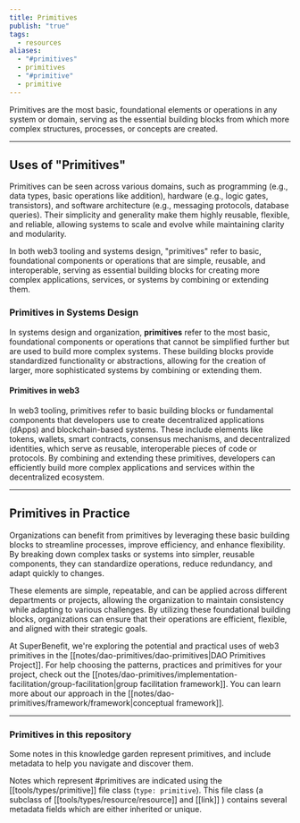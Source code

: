 ```yaml
---
title: Primitives
publish: "true"
tags:
  - resources
aliases:
  - "#primitives"
  - primitives
  - "#primitive"
  - primitive
---
```


Primitives are the most basic, foundational elements or operations in any system or domain, serving as the essential building blocks from which more complex structures, processes, or concepts are created.

---

## Uses of "Primitives"

Primitives can be seen across various domains, such as programming (e.g., data types, basic operations like addition), hardware (e.g., logic gates, transistors), and software architecture (e.g., messaging protocols, database queries). Their simplicity and generality make them highly reusable, flexible, and reliable, allowing systems to scale and evolve while maintaining clarity and modularity.

In both web3 tooling and systems design, "primitives" refer to basic, foundational components or operations that are simple, reusable, and interoperable, serving as essential building blocks for creating more complex applications, services, or systems by combining or extending them.

### Primitives in Systems Design

In systems design and organization, **primitives** refer to the most basic, foundational components or operations that cannot be simplified further but are used to build more complex systems. These building blocks provide standardized functionality or abstractions, allowing for the creation of larger, more sophisticated systems by combining or extending them.

#### Primitives in web3

In web3 tooling, primitives refer to basic building blocks or fundamental components that developers use to create decentralized applications (dApps) and blockchain-based systems. These include elements like tokens, wallets, smart contracts, consensus mechanisms, and decentralized identities, which serve as reusable, interoperable pieces of code or protocols. By combining and extending these primitives, developers can efficiently build more complex applications and services within the decentralized ecosystem.

---

## Primitives in Practice

Organizations can benefit from primitives by leveraging these basic building blocks to streamline processes, improve efficiency, and enhance flexibility. By breaking down complex tasks or systems into simpler, reusable components, they can standardize operations, reduce redundancy, and adapt quickly to changes.

These elements are simple, repeatable, and can be applied across different departments or projects, allowing the organization to maintain consistency while adapting to various challenges. By utilizing these foundational building blocks, organizations can ensure that their operations are efficient, flexible, and aligned with their strategic goals.

At SuperBenefit, we're exploring the potential and practical uses of web3 primitives in the [[notes/dao-primitives/dao-primitives|DAO Primitives Project]]. For help choosing the patterns, practices and primitives for your project, check out the [[notes/dao-primitives/implementation-facilitation/group-facilitation|group facilitation framework]]. You can learn more about our approach in the [[notes/dao-primitives/framework/framework|conceptual framework]].

---

### Primitives in this repository

Some notes in this knowledge garden represent primitives, and include metadata to help you navigate and discover them.

Notes which represent #primitives are indicated using the [[tools/types/primitive]] file class (`type: primitive`). This file class (a subclass of [[tools/types/resource/resource]] and [[link]] ) contains several metadata fields which are either inherited or unique.
